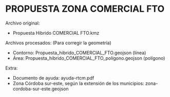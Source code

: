 # PROPUESTA ZONA COMERCIAL FTO

Archivo original:

- Propuesta Hibrido COMERCIAL FTO.kmz

Archivos procesados:
(Para corregir la geometría)
- Contorno: Propuesta_hibrido_COMERCIAL_FTO.geojson (línea)
- Área: Propuesta_hibrido_COMERCIAL_FTO_poligono.geojson (polígono)

Extra:

- Documento de ayuda: ayuda-rtcm.pdf
- Zona Córdoba sur-este, según la extensión de los municipios: zona-cordoba-sur-este.geojson
